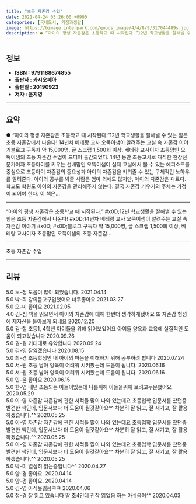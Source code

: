 ```yaml
---
title: "초등 자존감 수업"
date: 2021-04-24 05:26:00 +0900
categories: [국내도서, 가정과생활]
image: https://bimage.interpark.com/goods_image/4/4/8/9/317044489s.jpg
description: ● “아이의 평생 자존감은 초등학교 때 시작된다.”12년 학교생활을 잘해낼 수 있는 힘은 초등 자존감에서 나온다! 14년차 베테랑 교사 오뚝이샘이 알려주는 교실 속 자존감 이야기블로그 구독자 약 15,000명, 글 스크랩 1,500회 이상, 베테랑 교사이자 초등맘인 오뚝이샘의 초등
---
```


## **정보**

- **ISBN : 9791188674855**
- **출판사 : 카시오페아**
- **출판일 : 20190923**
- **저자 : 윤지영**

------



## **요약**

●  “아이의 평생 자존감은 초등학교 때 시작된다.”12년 학교생활을 잘해낼 수 있는 힘은 초등 자존감에서 나온다!  14년차 베테랑 교사 오뚝이샘이 알려주는 교실 속 자존감 이야기블로그 구독자 약 15,000명, 글 스크랩 1,500회 이상, 베테랑 교사이자 초등맘인 오뚝이샘의 초등 자존감 수업이 드디어 출간되었다. 14년 동안 초등교사로 재직한 현장전문가이자 초등아이를 키우는 선배맘인 오뚝이샘이 실제 교실에서 볼 수 있는 에피소드를 중심으로 초등아이 자존감의 중요성과 아이의 자존감을 키워줄 수 있는 구체적인 노하우를 알려준다. 아이의 공부를 봐줄 사람은 엄마 외에도 많지만, 아이의 자존감은 다르다. 학교도 학원도 아이의 자존감을 관리해주지 않는다. 결국 자존감 키우기의 주체는 가정이 되어야 한다. 이 책은...

------

“아이의 평생 자존감은 초등학교 때 시작된다.” #x0D;12년 학교생활을 잘해낼 수 있는 힘은 초등 자존감에서 나온다!   #x0D;14년차 베테랑 교사 오뚝이샘이 알려주는 교실 속 자존감 이야기 #x0D; #x0D;블로그 구독자 약 15,000명, 글 스크랩 1,500회 이상, 베테랑 교사이자 초등맘인 오뚝이샘의 초등 자존감... 

------


초등 자존감 수업 

------


## **리뷰** 

5.0 노-정 도움이 많이 되었습니다. 2021.04.14 <br/>5.0 박-희 강의듣고구입했어요 너무좋아요 2021.03.27 <br/>5.0 오-미 좋아요 2021.02.05 <br/>4.0 김-심 책을 읽으면서 아이의 자존감에 대해 한번더 생각하게됐어요 또 자존감 형성에 제자신을 돌아보게 되네요 2020.12.20 <br/>5.0 김-철 초등1, 4학년 아이들을 위해 읽어보았어요 아이들 양육과 교육에 실질적인 도움이 되고있습니다  2020.09.26 <br/>5.0 권-원 기대대로 유악합니다 2020.09.24 <br/>5.0 김-영 잘읽겠습니다 2020.08.15 <br/>5.0 최-경 초등학생인 내 아이의 마음을 이해하기 위해 공부하려 합니다 2020.07.24 <br/>5.0 서-원 초등 남아 양육이 어려워 시켜봤는데 도움이 됩니다. 2020.06.16 <br/>5.0 서-원 초등 남아 양육이 어려워 시켜봤는데 도움이 됩니다. 2020.06.16 <br/>5.0 민-윤 좋아요 2020.06.15 <br/>5.0 한-영 내년 초등되는 아들이있는데 나를위해 아들을위해 보려고두문했어요 2020.05.29 <br/>5.0 이-영 자존감 자존감에 관한 서적들 많이 나와 있는데요 초등입학 입문서를 찼던중 발견한 책인데, 입문서보다 더 도움이 될것같아요^^ 차분히 잘 읽고, 잘 새기고, 잘 활용하겠습니다.^^ 2020.05.25 <br/>5.0 이-영 자존감 자존감에 관한 서적들 많이 나와 있는데요 초등입학 입문서를 찼던중 발견한 책인데, 입문서보다 더 도움이 될것같아요^^ 차분히 잘 읽고, 잘 새기고, 잘 활용하겠습니다.^^ 2020.05.25 <br/>5.0 이-영 자존감 자존감에 관한 서적들 많이 나와 있는데요 초등입학 입문서를 찼던중 발견한 책인데, 입문서보다 더 도움이 될것같아요^^ 차분히 잘 읽고, 잘 새기고, 잘 활용하겠습니다.^^ 2020.05.25 <br/>5.0 박-미 열심히 읽는중입니다^^ 2020.04.27 <br/>5.0 양-경 좋아요. 2020.04.14 <br/>5.0 양-경 좋아요. 2020.04.14 <br/>5.0 김-영 아직못읽음ㅋㅋ 2020.04.06 <br/>5.0 정-경 잘 읽고 있습니다
딸 초4인데 진작 읽었음 하는 아쉬움이^^ 2020.04.03 <br/>